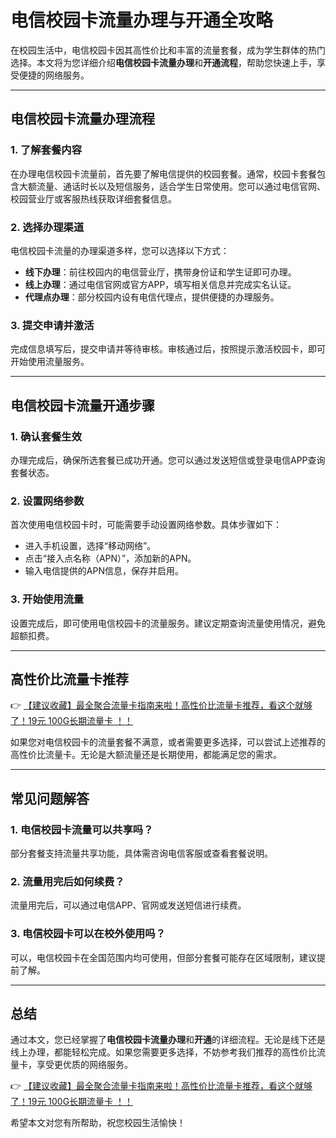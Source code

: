 # 电信校园卡流量办理与开通全攻略

在校园生活中，电信校园卡因其高性价比和丰富的流量套餐，成为学生群体的热门选择。本文将为您详细介绍**电信校园卡流量办理**和**开通流程**，帮助您快速上手，享受便捷的网络服务。

---

## 电信校园卡流量办理流程

### 1. 了解套餐内容
在办理电信校园卡流量前，首先要了解电信提供的校园套餐。通常，校园卡套餐包含大额流量、通话时长以及短信服务，适合学生日常使用。您可以通过电信官网、校园营业厅或客服热线获取详细套餐信息。

### 2. 选择办理渠道
电信校园卡流量的办理渠道多样，您可以选择以下方式：
- **线下办理**：前往校园内的电信营业厅，携带身份证和学生证即可办理。
- **线上办理**：通过电信官网或官方APP，填写相关信息并完成实名认证。
- **代理点办理**：部分校园内设有电信代理点，提供便捷的办理服务。

### 3. 提交申请并激活
完成信息填写后，提交申请并等待审核。审核通过后，按照提示激活校园卡，即可开始使用流量服务。

---

## 电信校园卡流量开通步骤

### 1. 确认套餐生效
办理完成后，确保所选套餐已成功开通。您可以通过发送短信或登录电信APP查询套餐状态。

### 2. 设置网络参数
首次使用电信校园卡时，可能需要手动设置网络参数。具体步骤如下：
- 进入手机设置，选择“移动网络”。
- 点击“接入点名称（APN）”，添加新的APN。
- 输入电信提供的APN信息，保存并启用。

### 3. 开始使用流量
设置完成后，即可使用电信校园卡的流量服务。建议定期查询流量使用情况，避免超额扣费。

---

## 高性价比流量卡推荐

👉 [【建议收藏】最全聚合流量卡指南来啦！高性价比流量卡推荐，看这个就够了！19元 100G长期流量卡 ！！](https://bit.ly/Liuliangka)

如果您对电信校园卡的流量套餐不满意，或者需要更多选择，可以尝试上述推荐的高性价比流量卡。无论是大额流量还是长期使用，都能满足您的需求。

---

## 常见问题解答

### 1. 电信校园卡流量可以共享吗？
部分套餐支持流量共享功能，具体需咨询电信客服或查看套餐说明。

### 2. 流量用完后如何续费？
流量用完后，可以通过电信APP、官网或发送短信进行续费。

### 3. 电信校园卡可以在校外使用吗？
可以，电信校园卡在全国范围内均可使用，但部分套餐可能存在区域限制，建议提前了解。

---

## 总结

通过本文，您已经掌握了**电信校园卡流量办理**和**开通**的详细流程。无论是线下还是线上办理，都能轻松完成。如果您需要更多选择，不妨参考我们推荐的高性价比流量卡，享受更优质的网络服务。

👉 [【建议收藏】最全聚合流量卡指南来啦！高性价比流量卡推荐，看这个就够了！19元 100G长期流量卡 ！！](https://bit.ly/Liuliangka)

希望本文对您有所帮助，祝您校园生活愉快！